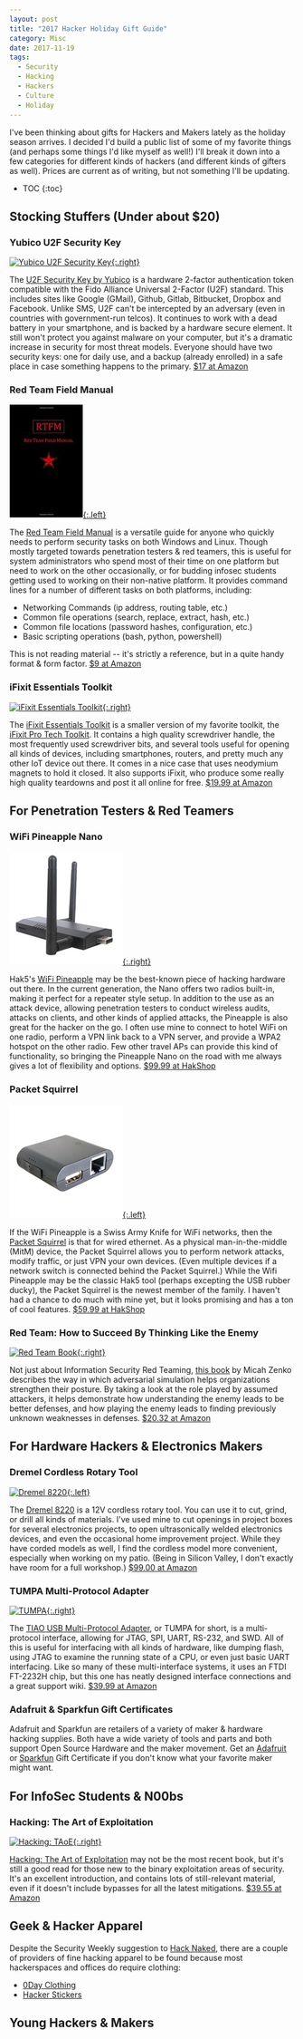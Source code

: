 ```yaml
---
layout: post
title: "2017 Hacker Holiday Gift Guide"
category: Misc
date: 2017-11-19
tags:
  - Security
  - Hacking
  - Hackers
  - Culture
  - Holiday
---
```


I've been thinking about gifts for Hackers and Makers lately as the holiday
season arrives.  I decided I'd build a public list of some of my favorite things
(and perhaps some things I'd like myself as well!)  I'll break it down into a
few categories for different kinds of hackers (and different kinds of gifters as
well).  Prices are current as of writing, but not something I'll be updating.

<!--more-->

* TOC
{:toc}

## Stocking Stuffers (Under about $20)

### Yubico U2F Security Key

[![Yubico U2F Security Key](//ws-na.amazon-adsystem.com/widgets/q?_encoding=UTF8&ASIN=B00NLKA0D8&Format=_SL160_&ID=AsinImage&MarketPlace=US&ServiceVersion=20070822&WS=1&tag=systemovecom-20){:.right}](http://amzn.to/2yYa6aR)

The [U2F Security Key by Yubico](http://amzn.to/2yYa6aR) is a hardware 2-factor
authentication token compatible with the Fido Alliance Universal 2-Factor (U2F)
standard.  This includes sites like Google (GMail), Github, Gitlab, Bitbucket,
Dropbox and Facebook.  Unlike SMS, U2F can't be intercepted by an adversary
(even in countries with government-run telcos).  It continues to work with a
dead battery in your smartphone, and is backed by a hardware secure element.
It still won't protect you against malware on your computer, but it's a dramatic
increase in security for most threat models.  Everyone should have two security
keys: one for daily use, and a backup (already enrolled) in a safe place in case
something happens to the primary.  [$17 at Amazon](http://amzn.to/2yYa6aR)

### Red Team Field Manual

[![Red Team Field Manual](/img/blog/gifts2017/rtfm.jpg){:.left}](http://amzn.to/2jFLzog)

The [Red Team Field Manual](http://amzn.to/2jFLzog) is a versatile guide for
anyone who quickly needs to perform security tasks on both Windows and Linux.
Though mostly targeted towards penetration testers & red teamers, this is useful
for system administrators who spend most of their time on one platform but need
to work on the other occasionally, or for budding infosec students getting used
to working on their non-native platform.  It provides command lines for a number
of different tasks on both platforms, including:

  * Networking Commands (ip address, routing table, etc.)
  * Common file operations (search, replace, extract, hash, etc.)
  * Common file locations (password hashes, configuration, etc.)
  * Basic scripting operations (bash, python, powershell)

This is not reading material -- it's strictly a reference, but in a quite handy
format & form factor.  [$9 at Amazon](http://amzn.to/2jFLzog)

### iFixit Essentials Toolkit

[![iFixit Essentials Toolkit](//ws-na.amazon-adsystem.com/widgets/q?_encoding=UTF8&ASIN=B01MRNIFR6&Format=_SL160_&ID=AsinImage&MarketPlace=US&ServiceVersion=20070822&WS=1&tag=systemovecom-20){:.right}](http://amzn.to/2hDbt7Q)

The [iFixit Essentials Toolkit](http://amzn.to/2hDbt7Q) is a smaller version of
my favorite toolkit, the [iFixit Pro Tech Toolkit](http://amzn.to/2zSxGck).  It
contains a high quality screwdriver handle, the most frequently used screwdriver
bits, and several tools useful for opening all kinds of devices, including
smartphones, routers, and pretty much any other IoT device out there.  It comes
in a nice case that uses neodymium magnets to hold it closed.  It also supports
iFixit, who produce some really high quality teardowns and post it all online
for free.  [$19.99 at Amazon](http://amzn.to/2hDbt7Q)

## For Penetration Testers & Red Teamers

### WiFi Pineapple Nano

[![WiFi Pineapple Nano](/img/blog/gifts2017/pineapple_nano.jpg){:.right}](https://hakshop.com/products/wifi-pineapple)

Hak5's [WiFi Pineapple](https://hakshop.com/products/wifi-pineapple) may be the
best-known piece of hacking hardware out there.  In the current generation, the
Nano offers two radios built-in, making it perfect for a repeater style setup.
In addition to the use as an attack device, allowing penetration testers to
conduct wireless audits, attacks on clients, and other kinds of applied attacks,
the Pineapple is also great for the hacker on the go.  I often use mine to
connect to hotel WiFi on one radio, perform a VPN link back to a VPN server, and
provide a WPA2 hotspot on the other radio.  Few other travel APs can provide
this kind of functionality, so bringing the Pineapple Nano on the road with me
always gives a lot of flexibility and options.  [$99.99 at
HakShop](https://hakshop.com/products/wifi-pineapple)

### Packet Squirrel

[![Packet Squirrel](/img/blog/gifts2017/packet_squirrel.jpg){:.left}](https://hakshop.com/products/packet-squirrel)

If the WiFi Pineapple is a Swiss Army Knife for WiFi networks, then the [Packet
Squirrel](https://hakshop.com/products/packet-squirrel) is that for wired
ethernet.  As a physical man-in-the-middle (MitM) device, the Packet Squirrel
allows you to perform network attacks, modify traffic, or just VPN your own
devices.  (Even multiple devices if a network switch is connected behind the
Packet Squirrel.)  While the Wifi Pineapple may be the classic Hak5 tool
(perhaps excepting the USB rubber ducky), the Packet Squirrel is the newest
member of the family.  I haven't had a chance to do much with mine yet, but it
looks promising and has a ton of cool features.  [$59.99 at
HakShop](https://hakshop.com/products/packet-squirrel)

### Red Team: How to Succeed By Thinking Like the Enemy

[![Red Team Book](//ws-na.amazon-adsystem.com/widgets/q?_encoding=UTF8&ASIN=0465048943&Format=_SL160_&ID=AsinImage&MarketPlace=US&ServiceVersion=20070822&WS=1&tag=systemovecom-20){:.right}](http://amzn.to/2B4thBA)

Not just about Information Security Red Teaming, [this
book](http://amzn.to/2B4thBA) by Micah Zenko describes the way in which
adversarial simulation helps organizations strengthen their posture.  By taking
a look at the role played by assumed attackers, it helps demonstrate how
understanding the enemy leads to be better defenses, and how playing the enemy
leads to finding previously unknown weaknesses in defenses.  [$20.32 at
Amazon](http://amzn.to/2B4thBA)

## For Hardware Hackers & Electronics Makers

### Dremel Cordless Rotary Tool

[![Dremel 8220](//ws-na.amazon-adsystem.com/widgets/q?_encoding=UTF8&ASIN=B008DRY5AI&Format=_SL160_&ID=AsinImage&MarketPlace=US&ServiceVersion=20070822&WS=1&tag=systemovecom-20){:.left}](http://amzn.to/2z0fvhK)

The [Dremel 8220](http://amzn.to/2z0fvhK) is a 12V cordless rotary tool.  You
can use it to cut, grind, or drill all kinds of materials.  I've used mine to
cut openings in project boxes for several electronics projects, to open
ultrasonically welded electronics devices, and even the occasional home
improvement project.  While they have corded models as well, I find the cordless
model more convenient, especially when working on my patio.  (Being in Silicon
Valley, I don't exactly have room for a full workshop.) [$99.00 at
Amazon](http://amzn.to/2z0fvhK)

### TUMPA Multi-Protocol Adapter

[![TUMPA](//ws-na.amazon-adsystem.com/widgets/q?_encoding=UTF8&ASIN=B0156ML5LY&Format=_SL160_&ID=AsinImage&MarketPlace=US&ServiceVersion=20070822&WS=1&tag=systemovecom-20){:.right}](http://amzn.to/2zUvvFp)

The [TIAO USB Multi-Protocol Adapter](http://amzn.to/2zUvvFp), or TUMPA for
short, is a multi-protocol interface, allowing for JTAG, SPI, UART, RS-232, and
SWD.  All of this is useful for interfacing with all kinds of hardware, like
dumping flash, using JTAG to examine the running state of a CPU, or even just
basic UART interfacing.  Like so many of these multi-interface systems, it uses
an FTDI FT-2232H chip, but this one has neatly designed interface connections
and a great support wiki.  [$39.99 at Amazon](http://amzn.to/2yZoyQ7)

### Adafruit & Sparkfun Gift Certificates

Adafruit and Sparkfun are retailers of a variety of maker & hardware hacking
supplies.  Both have a wide variety of tools and parts and both support Open
Source Hardware and the maker movement.  Get an
[Adafruit](https://www.adafruit.com/product/3331) or
[Sparkfun](https://www.sparkfun.com/products/13726) Gift Certificate if you
don't know what your favorite maker might want.

## For InfoSec Students & N00bs

### Hacking: The Art of Exploitation

[![Hacking: TAoE](//ws-na.amazon-adsystem.com/widgets/q?_encoding=UTF8&ASIN=1593271441&Format=_SL160_&ID=AsinImage&MarketPlace=US&ServiceVersion=20070822&WS=1&tag=systemovecom-20){:.right}](http://amzn.to/2B3By8J)

[Hacking: The Art of Exploitation](http://amzn.to/2B3By8J) may not be the most
recent book, but it's still a good read for those new to the binary exploitation
areas of security.  It's an excellent introduction, and contains lots of
still-relevant material, even if it doesn't include bypasses for all the latest
mitigations.  [$39.55 at Amazon](http://amzn.to/2B3By8J)

## Geek & Hacker Apparel

Despite the Security Weekly suggestion to [Hack
Naked](https://securityweekly.com/category/hack-naked/), there are a couple of
providers of fine hacking apparel to be found because most hackerspaces and
offices do require clothing:

* [0Day Clothing](https://www.zerodayclothing.com/)
* [Hacker Stickers](https://www.hackerstickers.com/)

## Young Hackers & Makers
